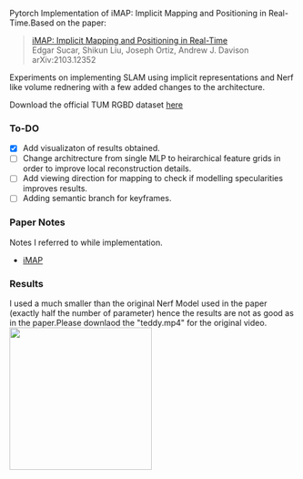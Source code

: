 Pytorch Implementation of iMAP: Implicit Mapping and Positioning in Real-Time.Based on the paper:

  > [iMAP: Implicit Mapping and Positioning in Real-Time](https://arxiv.org/abs/2103.12352)\
  > Edgar Sucar, Shikun Liu, Joseph Ortiz, Andrew J. Davison\
  > arXiv:2103.12352


  Experiments on implementing SLAM using implicit representations and Nerf like volume rednering with a few added changes to the architecture.

  Download the official TUM RGBD dataset [here](https://vision.in.tum.de/data/datasets/rgbd-dataset/download#freiburg1_teddy)

  ### To-DO
- [x] Add visualizaton of results obtained.
- [ ] Change architrecture from single MLP to heirarchical feature grids in order to improve local reconstruction details. 
- [ ] Add viewing direction for mapping to check if modelling specularities improves results.
- [ ] Adding semantic branch for keyframes.

### Paper Notes 
Notes I referred to while implementation.

- [iMAP](https://dramatic-durian-120.notion.site/iLabel-iMAP-50087dace65d45269fa54e4515bd3ebe)

### Results
I used a much smaller than the original Nerf Model used in the paper (exactly half the number of parameter) hence the results are not as good as in the paper.Please downlaod the "teddy.mp4" for the original video.
<img src="https://user-images.githubusercontent.com/25768975/152690630-c315e0e9-247b-4136-bd30-af655d3e8c29.gif" width="250" height="250"/>
<!---
![Frieburg Teddy](https://user-images.githubusercontent.com/25768975/152690630-c315e0e9-247b-4136-bd30-af655d3e8c29.gif,width="250" height="250")
--->
